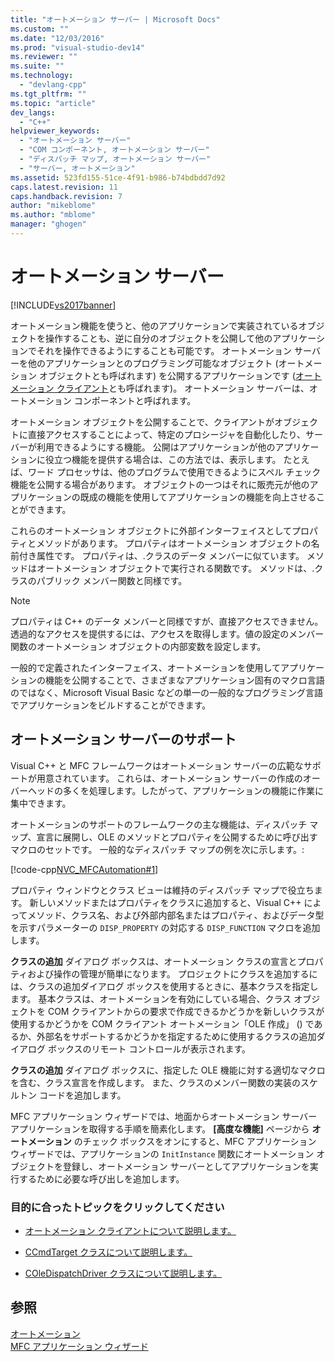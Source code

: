 ```yaml
---
title: "オートメーション サーバー | Microsoft Docs"
ms.custom: ""
ms.date: "12/03/2016"
ms.prod: "visual-studio-dev14"
ms.reviewer: ""
ms.suite: ""
ms.technology: 
  - "devlang-cpp"
ms.tgt_pltfrm: ""
ms.topic: "article"
dev_langs: 
  - "C++"
helpviewer_keywords: 
  - "オートメーション サーバー"
  - "COM コンポーネント, オートメーション サーバー"
  - "ディスパッチ マップ, オートメーション サーバー"
  - "サーバー, オートメーション"
ms.assetid: 523fd155-51ce-4f91-b986-b74bdbdd7d92
caps.latest.revision: 11
caps.handback.revision: 7
author: "mikeblome"
ms.author: "mblome"
manager: "ghogen"
---
```

# オートメーション サーバー
[!INCLUDE[vs2017banner](../assembler/inline/includes/vs2017banner.md)]

オートメーション機能を使うと、他のアプリケーションで実装されているオブジェクトを操作することも、逆に自分のオブジェクトを公開して他のアプリケーションでそれを操作できるようにすることも可能です。  オートメーション サーバーを他のアプリケーションとのプログラミング可能なオブジェクト \(オートメーション オブジェクトとも呼ばれます\) を公開するアプリケーションです \([オートメーション クライアント](../mfc/automation-clients.md)とも呼ばれます\)。  オートメーション サーバーは、オートメーション コンポーネントと呼ばれます。  
  
 オートメーション オブジェクトを公開することで、クライアントがオブジェクトに直接アクセスすることによって、特定のプロシージャを自動化したり、サーバーが利用できるようにする機能。  公開はアプリケーションが他のアプリケーションに役立つ機能を提供する場合は、この方法では、表示します。  たとえば、ワード プロセッサは、他のプログラムで使用できるようにスペル チェック機能を公開する場合があります。  オブジェクトの一つはそれに販売元が他のアプリケーションの既成の機能を使用してアプリケーションの機能を向上させることができます。  
  
 これらのオートメーション オブジェクトに外部インターフェイスとしてプロパティとメソッドがあります。  プロパティはオートメーション オブジェクトの名前付き属性です。  プロパティは、.クラスのデータ メンバーに似ています。  メソッドはオートメーション オブジェクトで実行される関数です。  メソッドは、.クラスのパブリック メンバー関数と同様です。  
  
> [!NOTE]
>  プロパティは C\+\+ のデータ メンバーと同様ですが、直接アクセスできません。  透過的なアクセスを提供するには、アクセスを取得します。値の設定のメンバー関数のオートメーション オブジェクトの内部変数を設定します。  
  
 一般的で定義されたインターフェイス、オートメーションを使用してアプリケーションの機能を公開することで、さまざまなアプリケーション固有のマクロ言語のではなく、Microsoft Visual Basic などの単一の一般的なプログラミング言語でアプリケーションをビルドすることができます。  
  
##  <a name="_core_support_for_automation_servers"></a> オートメーション サーバーのサポート  
 Visual C\+\+ と MFC フレームワークはオートメーション サーバーの広範なサポートが用意されています。  これらは、オートメーション サーバーの作成のオーバーヘッドの多くを処理します。したがって、アプリケーションの機能に作業に集中できます。  
  
 オートメーションのサポートのフレームワークの主な機能は、ディスパッチ マップ、宣言に展開し、OLE のメソッドとプロパティを公開するために呼び出すマクロのセットです。  一般的なディスパッチ マップの例を次に示します。:  
  
 [!code-cpp[NVC_MFCAutomation#1](../mfc/codesnippet/CPP/automation-servers_1.cpp)]  
  
 プロパティ ウィンドウとクラス ビューは維持のディスパッチ マップで役立ちます。  新しいメソッドまたはプロパティをクラスに追加すると、Visual C\+\+ によってメソッド、クラス名、および外部内部名またはプロパティ、およびデータ型を示すパラメーターの `DISP_PROPERTY` の対応する `DISP_FUNCTION` マクロを追加します。  
  
 **クラスの追加** ダイアログ ボックスは、オートメーション クラスの宣言とプロパティおよび操作の管理が簡単になります。  プロジェクトにクラスを追加するには、クラスの追加ダイアログ ボックスを使用するときに、基本クラスを指定します。  基本クラスは、オートメーションを有効にしている場合、クラス オブジェクトを COM クライアントからの要求で作成できるかどうかを新しいクラスが使用するかどうかを COM クライアント オートメーション「OLE 作成」 \(\) であるか、外部名をサポートするかどうかを指定するために使用するクラスの追加ダイアログ ボックスのリモート コントロールが表示されます。  
  
 **クラスの追加** ダイアログ ボックスに、指定した OLE 機能に対する適切なマクロを含む、クラス宣言を作成します。  また、クラスのメンバー関数の実装のスケルトン コードを追加します。  
  
 MFC アプリケーション ウィザードでは、地面からオートメーション サーバー アプリケーションを取得する手順を簡素化します。  **\[高度な機能\]** ページから **オートメーション** のチェック ボックスをオンにすると、MFC アプリケーション ウィザードでは、アプリケーションの `InitInstance` 関数にオートメーション オブジェクトを登録し、オートメーション サーバーとしてアプリケーションを実行するために必要な呼び出しを追加します。  
  
### 目的に合ったトピックをクリックしてください  
  
-   [オートメーション クライアントについて説明します。](../mfc/automation-clients.md)  
  
-   [CCmdTarget クラスについて説明します。](../Topic/CCmdTarget%20Class.md)  
  
-   [COleDispatchDriver クラスについて説明します。](../mfc/reference/coledispatchdriver-class.md)  
  
## 参照  
 [オートメーション](../mfc/automation.md)   
 [MFC アプリケーション ウィザード](../Topic/MFC%20Application%20Wizard.md)